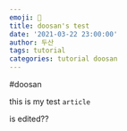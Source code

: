 ```yaml
---
emoji: 🧢
title: doosan's test
date: '2021-03-22 23:00:00'
author: 두산
tags: tutorial
categories: tutorial doosan
---
```


#doosan

this is my test `article`

is edited??

